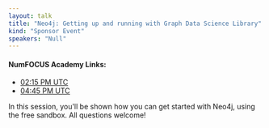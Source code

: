 ```yaml
---
layout: talk
title: "Neo4j: Getting up and running with Graph Data Science Library"
kind: "Sponsor Event"
speakers: "Null"
---
```


#### NumFOCUS Academy Links:
* [02:15 PM UTC](https://courses.numfocus.org/courses/course-v1:PyDataGlobal+PDG20-sponsors+2020/jump_to/block-v1:PyDataGlobal+PDG20-sponsors+2020+type@vertical+block@b350981550e84bcc9163c5ef5bebf00d) 
* [04:45 PM UTC](https://courses.numfocus.org/courses/course-v1:PyDataGlobal+PDG20-sponsors+2020/jump_to/block-v1:PyDataGlobal+PDG20-sponsors+2020+type@vertical+block@499342449bbb4c5e95ef1ce0f49b9a1e)

In this session, you'll be shown how you can get started with Neo4j, using the free sandbox. All questions welcome!


